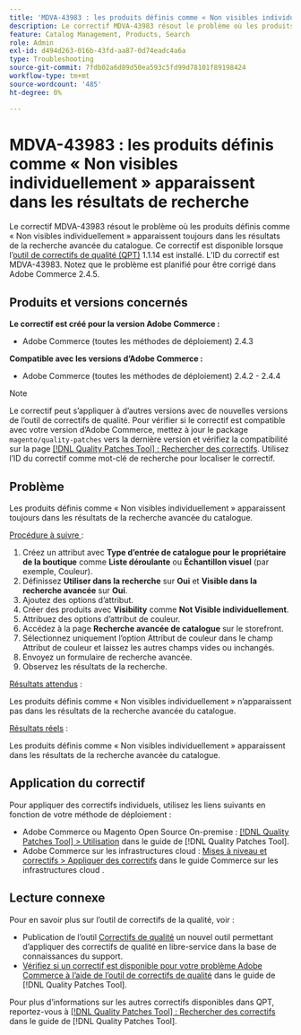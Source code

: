 ```yaml
---
title: 'MDVA-43983 : les produits définis comme « Non visibles individuellement » apparaissent dans les résultats de recherche'
description: Le correctif MDVA-43983 résout le problème où les produits définis comme « Non visibles individuellement » apparaissent toujours dans les résultats de la recherche avancée du catalogue. Ce correctif est disponible lorsque l’[Outil de correctifs de la qualité (QPT)](https://experienceleague.adobe.com/fr/docs/commerce-operations/tools/quality-patches-tool/quality-patches-tool-to-self-serve-quality-patches) 1.1.14 est installé. L’ID du correctif est MDVA-43983. Notez que le problème est planifié pour être corrigé dans Adobe Commerce 2.4.5.
feature: Catalog Management, Products, Search
role: Admin
exl-id: d494d263-016b-43fd-aa87-0d74eadc4a6a
type: Troubleshooting
source-git-commit: 7fdb02a6d89d50ea593c5fd99d78101f89198424
workflow-type: tm+mt
source-wordcount: '485'
ht-degree: 0%

---
```


# MDVA-43983 : les produits définis comme « Non visibles individuellement » apparaissent dans les résultats de recherche

Le correctif MDVA-43983 résout le problème où les produits définis comme « Non visibles individuellement » apparaissent toujours dans les résultats de la recherche avancée du catalogue. Ce correctif est disponible lorsque l’[outil de correctifs de qualité (QPT)](https://experienceleague.adobe.com/fr/docs/commerce-operations/tools/quality-patches-tool/quality-patches-tool-to-self-serve-quality-patches) 1.1.14 est installé. L’ID du correctif est MDVA-43983. Notez que le problème est planifié pour être corrigé dans Adobe Commerce 2.4.5.

## Produits et versions concernés

**Le correctif est créé pour la version Adobe Commerce :**

* Adobe Commerce (toutes les méthodes de déploiement) 2.4.3

**Compatible avec les versions d’Adobe Commerce :**

* Adobe Commerce (toutes les méthodes de déploiement) 2.4.2 - 2.4.4

>[!NOTE]
>
>Le correctif peut s’appliquer à d’autres versions avec de nouvelles versions de l’outil de correctifs de qualité. Pour vérifier si le correctif est compatible avec votre version d’Adobe Commerce, mettez à jour le package `magento/quality-patches` vers la dernière version et vérifiez la compatibilité sur la page [[!DNL Quality Patches Tool] : Rechercher des correctifs](https://experienceleague.adobe.com/fr/docs/commerce-operations/tools/quality-patches-tool/quality-patches-tool-to-self-serve-quality-patches). Utilisez l’ID du correctif comme mot-clé de recherche pour localiser le correctif.

## Problème

Les produits définis comme « Non visibles individuellement » apparaissent toujours dans les résultats de la recherche avancée du catalogue.

<u>Procédure à suivre </u> :

1. Créez un attribut avec **Type d’entrée de catalogue pour le propriétaire de la boutique** comme **Liste déroulante** ou **Échantillon visuel** (par exemple, Couleur).
1. Définissez **Utiliser dans la recherche** sur **Oui** et **Visible dans la recherche avancée** sur **Oui**.
1. Ajoutez des options d’attribut.
1. Créer des produits avec **Visibility** comme **Not Visible individuellement**.
1. Attribuez des options d’attribut de couleur.
1. Accédez à la page **Recherche avancée de catalogue** sur le storefront.
1. Sélectionnez uniquement l’option Attribut de couleur dans le champ Attribut de couleur et laissez les autres champs vides ou inchangés.
1. Envoyez un formulaire de recherche avancée.
1. Observez les résultats de la recherche.

<u>Résultats attendus</u> :

Les produits définis comme « Non visibles individuellement » n’apparaissent pas dans les résultats de la recherche avancée du catalogue.

<u>Résultats réels</u> :

Les produits définis comme « Non visibles individuellement » apparaissent dans les résultats de la recherche avancée du catalogue.

## Application du correctif

Pour appliquer des correctifs individuels, utilisez les liens suivants en fonction de votre méthode de déploiement :

* Adobe Commerce ou Magento Open Source On-premise : [[!DNL Quality Patches Tool] > Utilisation](/help/tools/quality-patches-tool/usage.md) dans le guide de [!DNL Quality Patches Tool].
* Adobe Commerce sur les infrastructures cloud : [Mises à niveau et correctifs > Appliquer des correctifs](https://experienceleague.adobe.com/docs/commerce-cloud-service/user-guide/develop/upgrade/apply-patches.html?lang=fr) dans le guide Commerce sur les infrastructures cloud .

## Lecture connexe

Pour en savoir plus sur l’outil de correctifs de la qualité, voir :

* Publication de l’outil [Correctifs de qualité](https://experienceleague.adobe.com/fr/docs/commerce-operations/tools/quality-patches-tool/quality-patches-tool-to-self-serve-quality-patches) un nouvel outil permettant d’appliquer des correctifs de qualité en libre-service dans la base de connaissances du support.
* [Vérifiez si un correctif est disponible pour votre problème Adobe Commerce à l’aide de l’outil de correctifs de qualité](/help/tools/quality-patches-tool/patches-available-in-qpt/check-patch-for-magento-issue-with-magento-quality-patches.md) dans le guide de [!DNL Quality Patches Tool].

Pour plus d’informations sur les autres correctifs disponibles dans QPT, reportez-vous à [[!DNL Quality Patches Tool] : Rechercher des correctifs](https://experienceleague.adobe.com/tools/commerce-quality-patches/index.html?lang=fr) dans le guide de [!DNL Quality Patches Tool].

